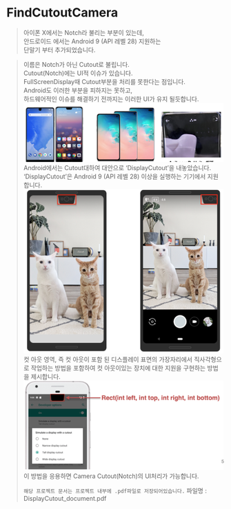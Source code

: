 
# FindCutoutCamera

> 아이폰 X에서는 Notch라 불리는 부분이 있는데,  
> 안드로이드 에서는 Android 9 (API 레벨 28) 지원하는    
단말기 부터 추가되었습니다.  

> 이름은 Notch가 아닌 Cutout로 불립니다.    
> Cutout(Notch)에는 UI적 이슈가 있습니다.    
> FullScreenDisplay때 Cutout부분을 처리를 못한다는 점입니다.    
> Android도 이러한 부분을 피하지는 못하고,     
> 하드웨어적인 이슈를 해결하기 전까지는 이러한 UI가 유지 될듯합니다.    
![picture_1](./picture_1.png)
>Android에서는 Cutout대하여 대안으로 ‘DisplayCutout’을 내놓았습니다.  ‘DisplayCutout’은 Android 9 (API 레벨 28) 이상을 실행하는 기기에서 지원합니다.  
![picture_2](./picture_2.png)
>컷 아웃 영역, 즉 컷 아웃이 포함 된 디스플레이 표면의 가장자리에서 직사각형으로 작업하는 방법을 포함하여 컷 아웃이있는 장치에 대한 지원을 구현하는 방법을 제시합니다.  
![picture_2](./picture_3.png)
>이 방법을 응용하면 Camera Cutout(Notch)의 UI처리가 가능합니다.
>
> `해당 프로젝트 문서는 프로젝트 내부에 .pdf파일로 저장되어있습니다.`
> 파일명 : DisplayCutout_document.pdf
